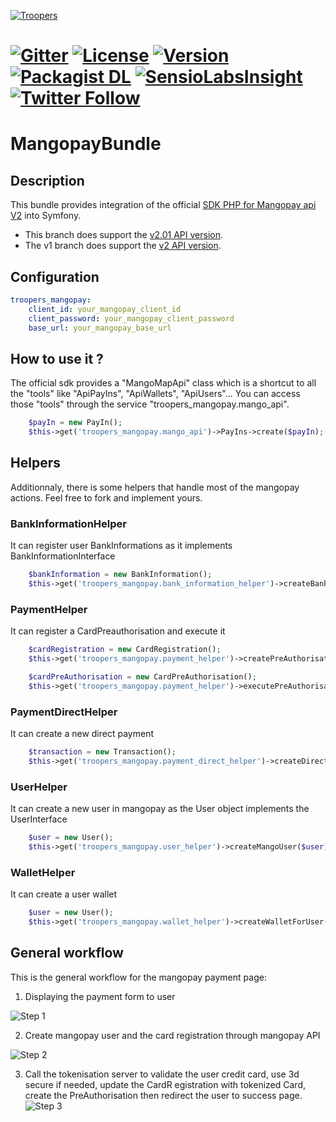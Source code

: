 [![Troopers](https://cloud.githubusercontent.com/assets/618536/18787530/83cf424e-81a3-11e6-8f66-cde3ec5fa82a.png)](http://troopers.agency/?utm_source=mangopaybundle&utm_medium=github&utm_campaign=OpenSource)


[![Gitter](https://badges.gitter.im/Join%20Chat.svg)](https://gitter.im/troopers-MangopayBundle/Lobby?utm_source=badge&utm_medium=badge&utm_campaign=pr-badge)
[![License](https://img.shields.io/packagist/l/troopers/mangopay-bundle.svg)](https://packagist.org/packages/troopers/mangopay-bundle)
[![Version](https://img.shields.io/packagist/v/troopers/mangopay-bundle.svg)](https://packagist.org/packages/troopers/mangopay-bundle)
[![Packagist DL](https://img.shields.io/packagist/dt/troopers/mangopay-bundle.svg)](https://packagist.org/packages/troopers/mangopay-bundle)
[![SensioLabsInsight](https://insight.sensiolabs.com/projects/4896b24c-74ee-4506-8c4c-842a9c660b66/mini.png)](https://insight.sensiolabs.com/projects/4896b24c-74ee-4506-8c4c-842a9c660b66)
[![Twitter Follow](https://img.shields.io/twitter/follow/troopersagency.svg?style=social&label=Follow%20Troopers)](https://twitter.com/troopersagency)
=============

MangopayBundle
=============

## Description


This bundle provides integration of the official [SDK PHP for Mangopay api V2](https://github.com/Mangopay/mangopay2-php-sdk) into Symfony.

- This branch does support the [v2.01 API version](https://docs.mangopay.com/endpoints/v2.01).
- The v1 branch does support the [v2 API version](https://docs.mangopay.com/endpoints/v2).


## Configuration


```yaml
troopers_mangopay:
    client_id: your_mangopay_client_id
    client_password: your_mangopay_client_password
    base_url: your_mangopay_base_url
```

## How to use it ?


The official sdk provides a "MangoMapApi" class which is a shortcut to all the "tools" like "ApiPayIns", "ApiWallets", "ApiUsers"...
You can access those "tools" through the service "troopers_mangopay.mango_api".

```php
    $payIn = new PayIn();
    $this->get('troopers_mangopay.mango_api')->PayIns->create($payIn);
```

## Helpers


Additionnaly, there is some helpers that handle most of the mangopay actions. Feel free to fork and implement yours.

### BankInformationHelper

It can register user BankInformations as it implements BankInformationInterface

```php
    $bankInformation = new BankInformation();
    $this->get('troopers_mangopay.bank_information_helper')->createBankAccount($bankInformation);
```

### PaymentHelper

It can register a CardPreauthorisation and execute it

```php
    $cardRegistration = new CardRegistration();
    $this->get('troopers_mangopay.payment_helper')->createPreAuthorisation($cardRegistration);

    $cardPreAuthorisation = new CardPreAuthorisation();
    $this->get('troopers_mangopay.payment_helper')->executePreAuthorisation($cardPreAuthorisation, $user, $wallet);
```

### PaymentDirectHelper

It can create a new direct payment

```php
    $transaction = new Transaction();
    $this->get('troopers_mangopay.payment_direct_helper')->createDirectTransaction($transaction);
```

### UserHelper

It can create a new user in mangopay as the User object implements the UserInterface

```php
    $user = new User();
    $this->get('troopers_mangopay.user_helper')->createMangoUser($user);
```

### WalletHelper

It can create a user wallet

```php
    $user = new User();
    $this->get('troopers_mangopay.wallet_helper')->createWalletForUser($user);
```

## General workflow


This is the general workflow for the mangopay payment page:

1. Displaying the payment form to user

![Step 1](https://raw.githubusercontent.com/Troopers/MangopayBundle/master/Resources/doc/assets/step1.jpg)

2. Create mangopay user and the card registration through mangopay API

![Step 2](https://raw.githubusercontent.com/Troopers/MangopayBundle/master/Resources/doc/assets/step2.jpg)

3. Call the tokenisation server to validate the user credit card, use 3d secure if needed, update the CardR
egistration with tokenized Card, create the PreAuthorisation then redirect the user to success page.
![Step 3](https://raw.githubusercontent.com/Troopers/MangopayBundle/master/Resources/doc/assets/step3.jpg)

